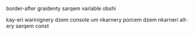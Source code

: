 border-after graidenty sarqem variable obshi

kay-eri warinignery dzem console um
nkarnery porcem dzem
nkarneri alt-ery sarqem const 